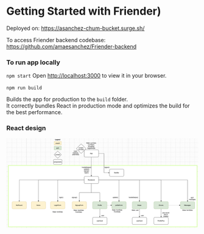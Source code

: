 # Getting Started with Friender)

Deployed on: https://asanchez-chum-bucket.surge.sh/

To access Friender backend codebase: https://github.com/amaesanchez/Friender-backend

### To run app locally

`npm start`
Open [http://localhost:3000](http://localhost:3000) to view it in your browser.

`npm run build`

Builds the app for production to the `build` folder.\
It correctly bundles React in production mode and optimizes the build for the best performance.

### React design
![image](/public/react-design.png)
